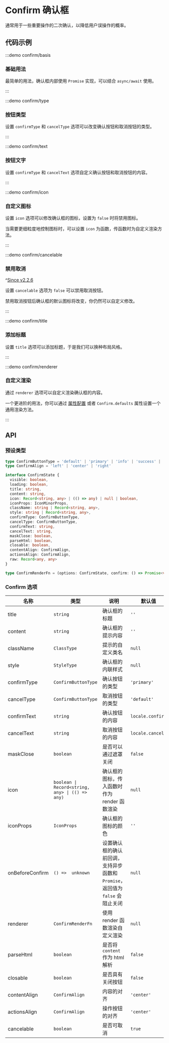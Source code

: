 # Confirm 确认框

通常用于一些重要操作的二次确认，以降低用户误操作的概率。

## 代码示例

:::demo confirm/basis

### 基础用法

最简单的用法，确认框内部使用 `Promise` 实现，可以结合 `async/await` 使用。

:::

:::demo confirm/type

### 按钮类型

设置 `confirmType` 和 `cancelType` 选项可以改变确认按钮和取消按钮的类型。

:::

:::demo confirm/text

### 按钮文字

设置 `confirmType` 和 `cancelText` 选项自定义确认按钮和取消按钮的内容。

:::

:::demo confirm/icon

### 自定义图标

设置 `icon` 选项可以修改确认框的图标，设置为 `false` 时将禁用图标。

当需要更细粒度地控制图标时，可以设置 `icon` 为函数，传函数时为自定义渲染方法。

:::

:::demo confirm/cancelable

### 禁用取消

^[Since v2.2.6](!s)

设置 `cancelable` 选项为 `false` 可以禁用取消按钮。

禁用取消按钮后确认框的默认图标将改变，你仍然可以自定义修改。

:::

:::demo confirm/title

### 添加标题

设置 `title` 选项可以添加标题，于是我们可以换种布局风格。

:::

:::demo confirm/renderer

### 自定义渲染

通过 `renderer` 选项可以自定义渲染确认框的内容。

一个更进阶的用法，你可以通过 [属性配置](/zh-CN/guide/global-config) 或者 `Confirm.defaults` 属性设置一个通用渲染方法。

:::

## API

### 预设类型

```ts
type ConfirmButtonType = 'default' | 'primary' | 'info' | 'success' | 'warning' | 'error'
type ConfirmAlign = 'left' | 'center' | 'right'

interface ConfirmState {
  visible: boolean,
  loading: boolean,
  title: string,
  content: string,
  icon: Record<string, any> | (() => any) | null | boolean,
  iconProps: IconMinorProps,
  className: string | Record<string, any>,
  style: string | Record<string, any>,
  confirmType: ConfirmButtonType,
  cancelType: ConfirmButtonType,
  confirmText: string,
  cancelText: string,
  maskClose: boolean,
  parseHtml: boolean,
  closable: boolean,
  contentAlign: ConfirmAlign,
  actionsAlign: ConfirmAlign,
  raw: Record<any, any>
}

type ConfirmRenderFn = (options: ConfirmState, confirm: () => Promise<void>, cancel: () => void) => any
```

### Confirm 选项

| 名称            | 类型                                            | 说明                                                                          | 默认值           | 始于     |
| --------------- | ----------------------------------------------- | ----------------------------------------------------------------------------- | ---------------- | -------- |
| title           | `string`                                        | 确认框的标题                                                                  | `''`             | `2.0.15` |
| content         | `string`                                        | 确认框的提示内容                                                              | `''`             | -        |
| className       | `ClassType`                                     | 提示的自定义类名                                                              | `null`           | -        |
| style           | `StyleType`                                     | 确认框的内联样式                                                              | `null`           | -        |
| confirmType     | `ConfirmButtonType`                             | 确认按钮的类型                                                                | `'primary'`      | -        |
| cancelType      | `ConfirmButtonType`                             | 取消按钮的类型                                                                | `'default'`      | `2.1.30` |
| confirmText     | `string`                                        | 确认按钮的内容                                                                | `locale.confirm` | -        |
| cancelText      | `string`                                        | 取消按钮的内容                                                                | `locale.cancel`  | -        |
| maskClose       | `boolean`                                       | 是否可以通过遮罩关闭                                                          | `false`          | -        |
| icon            | `boolean \| Record<string, any> \| (() => any)` | 确认框的图标，传入函数时作为 render 函数渲染                                  | `null`           | -        |
| iconProps       | `IconProps`                                     | 确认框的图标的颜色                                                            | `''`             | -        |
| onBeforeConfirm | `() =>  unknown`                                | 设置确认框的确认前回调，支持异步函数和 `Promise`，返回值为 `false` 会阻止关闭 | `null`           | -        |
| renderer        | `ConfirmRenderFn`                               | 使用 render 函数渲染自定义渲染                                                | `null`           | -        |
| parseHtml       | `boolean`                                       | 是否将 `content` 作为 html 解析                                               | `false`          | `2.0.14` |
| closable        | `boolean`                                       | 是否具有关闭按钮                                                              | `false`          | `2.0.15` |
| contentAlign    | `ConfirmAlign`                                  | 内容的对齐                                                                    | `'center'`       | `2.0.15` |
| actionsAlign    | `ConfirmAlign`                                  | 操作按钮的对齐                                                                | `'center'`       | `2.0.15` |
| cancelable      | `boolean`                                       | 是否可取消                                                                    | `true`           | `2.2.6`  |
